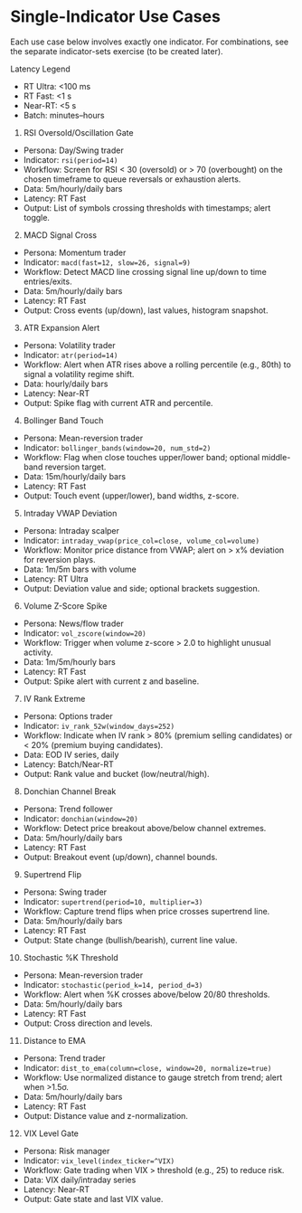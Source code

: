 # Single-Indicator Use Cases

Each use case below involves exactly one indicator. For combinations, see the separate indicator-sets exercise (to be created later).

Latency Legend
- RT Ultra: <100 ms
- RT Fast: <1 s
- Near-RT: <5 s
- Batch: minutes–hours

1) RSI Oversold/Oscillation Gate
- Persona: Day/Swing trader
- Indicator: `rsi(period=14)`
- Workflow: Screen for RSI < 30 (oversold) or > 70 (overbought) on the chosen timeframe to queue reversals or exhaustion alerts.
- Data: 5m/hourly/daily bars
- Latency: RT Fast
- Output: List of symbols crossing thresholds with timestamps; alert toggle.

2) MACD Signal Cross
- Persona: Momentum trader
- Indicator: `macd(fast=12, slow=26, signal=9)`
- Workflow: Detect MACD line crossing signal line up/down to time entries/exits.
- Data: 5m/hourly/daily bars
- Latency: RT Fast
- Output: Cross events (up/down), last values, histogram snapshot.

3) ATR Expansion Alert
- Persona: Volatility trader
- Indicator: `atr(period=14)`
- Workflow: Alert when ATR rises above a rolling percentile (e.g., 80th) to signal a volatility regime shift.
- Data: hourly/daily bars
- Latency: Near-RT
- Output: Spike flag with current ATR and percentile.

4) Bollinger Band Touch
- Persona: Mean-reversion trader
- Indicator: `bollinger_bands(window=20, num_std=2)`
- Workflow: Flag when close touches upper/lower band; optional middle-band reversion target.
- Data: 15m/hourly/daily bars
- Latency: RT Fast
- Output: Touch event (upper/lower), band widths, z-score.

5) Intraday VWAP Deviation
- Persona: Intraday scalper
- Indicator: `intraday_vwap(price_col=close, volume_col=volume)`
- Workflow: Monitor price distance from VWAP; alert on > x% deviation for reversion plays.
- Data: 1m/5m bars with volume
- Latency: RT Ultra
- Output: Deviation value and side; optional brackets suggestion.

6) Volume Z-Score Spike
- Persona: News/flow trader
- Indicator: `vol_zscore(window=20)`
- Workflow: Trigger when volume z-score > 2.0 to highlight unusual activity.
- Data: 1m/5m/hourly bars
- Latency: RT Fast
- Output: Spike alert with current z and baseline.

7) IV Rank Extreme
- Persona: Options trader
- Indicator: `iv_rank_52w(window_days=252)`
- Workflow: Indicate when IV rank > 80% (premium selling candidates) or < 20% (premium buying candidates).
- Data: EOD IV series, daily
- Latency: Batch/Near-RT
- Output: Rank value and bucket (low/neutral/high).

8) Donchian Channel Break
- Persona: Trend follower
- Indicator: `donchian(window=20)`
- Workflow: Detect price breakout above/below channel extremes.
- Data: 5m/hourly/daily bars
- Latency: RT Fast
- Output: Breakout event (up/down), channel bounds.

9) Supertrend Flip
- Persona: Swing trader
- Indicator: `supertrend(period=10, multiplier=3)`
- Workflow: Capture trend flips when price crosses supertrend line.
- Data: 5m/hourly/daily bars
- Latency: RT Fast
- Output: State change (bullish/bearish), current line value.

10) Stochastic %K Threshold
- Persona: Mean-reversion trader
- Indicator: `stochastic(period_k=14, period_d=3)`
- Workflow: Alert when %K crosses above/below 20/80 thresholds.
- Data: 5m/hourly/daily bars
- Latency: RT Fast
- Output: Cross direction and levels.

11) Distance to EMA
- Persona: Trend trader
- Indicator: `dist_to_ema(column=close, window=20, normalize=true)`
- Workflow: Use normalized distance to gauge stretch from trend; alert when >1.5σ.
- Data: 5m/hourly/daily bars
- Latency: RT Fast
- Output: Distance value and z-normalization.

12) VIX Level Gate
- Persona: Risk manager
- Indicator: `vix_level(index_ticker=^VIX)`
- Workflow: Gate trading when VIX > threshold (e.g., 25) to reduce risk.
- Data: VIX daily/intraday series
- Latency: Near-RT
- Output: Gate state and last VIX value.

